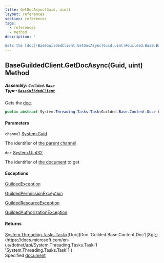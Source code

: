 ```yaml
---
title: GetDocAsync(Guid, uint)
layout: references
section: references
tags:
  - references
  - method
description: "

Gets the [doc](BaseGuildedClient.GetDocAsync(Guid,uint)#Guilded.Base.BaseGuildedClient.GetDocAsync(Guid,uint).doc 'Guilded.Base.BaseGuildedClient.GetDocAsync(Guid, uint).doc')."
---
```


## BaseGuildedClient.GetDocAsync(Guid, uint) Method
##### **Assembly:** `Guilded.Base`<br/>**Type:** [`BaseGuildedClient`](BaseGuildedClient 'Guilded.Base.BaseGuildedClient')

Gets the [doc](BaseGuildedClient.GetDocAsync(Guid,uint)#Guilded.Base.BaseGuildedClient.GetDocAsync(Guid,uint).doc 'Guilded.Base.BaseGuildedClient.GetDocAsync(Guid, uint).doc').

```csharp
public abstract System.Threading.Tasks.Task<Guilded.Base.Content.Doc> GetDocAsync(Guid channel, uint doc);
```
#### Parameters

<a name='Guilded.Base.BaseGuildedClient.GetDocAsync(Guid,uint).channel'></a>

`channel` [System.Guid](https://docs.microsoft.com/en-us/dotnet/api/System.Guid 'System.Guid')

The identifier of [the parent channel](ServerChannel 'Guilded.Base.Servers.ServerChannel')

<a name='Guilded.Base.BaseGuildedClient.GetDocAsync(Guid,uint).doc'></a>

`doc` [System.UInt32](https://docs.microsoft.com/en-us/dotnet/api/System.UInt32 'System.UInt32')

The identifier of [the document](Doc 'Guilded.Base.Content.Doc') to get

#### Exceptions

[GuildedException](GuildedException 'Guilded.Base.GuildedException')

[GuildedPermissionException](GuildedPermissionException 'Guilded.Base.GuildedPermissionException')

[GuildedResourceException](GuildedResourceException 'Guilded.Base.GuildedResourceException')

[GuildedAuthorizationException](GuildedAuthorizationException 'Guilded.Base.GuildedAuthorizationException')

#### Returns
[System.Threading.Tasks.Task&lt;](https://docs.microsoft.com/en-us/dotnet/api/System.Threading.Tasks.Task-1 'System.Threading.Tasks.Task`1')[Doc](Doc 'Guilded.Base.Content.Doc')[&gt;](https://docs.microsoft.com/en-us/dotnet/api/System.Threading.Tasks.Task-1 'System.Threading.Tasks.Task`1')  
Specified [document](Doc 'Guilded.Base.Content.Doc')